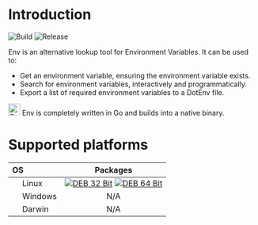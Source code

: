 # Introduction

![Build](https://github.com/johmanx10/env/workflows/Build/badge.svg)
![Release](https://github.com/johmanx10/env/workflows/Release/badge.svg)

Env is an alternative lookup tool for Environment Variables.
It can be used to:

- Get an environment variable, ensuring the environment variable exists.
- Search for environment variables, interactively and programmatically.
- Export a list of required environment variables to a DotEnv file.

<img src=https://simpleicons.org/icons/go.svg width=24 alt="Go"> Env is completely written in Go and builds into a native binary.

# Supported platforms

| OS | Packages |
|:---|:--------:|
| <img src=https://simpleicons.org/icons/linux.svg width=16> Linux | [![DEB 32 Bit](https://img.shields.io/badge/DEB-32%20Bit-c60036?logo=debian)](https://github.com/johmanx10/env/releases/latest/download/env_386.deb) [![DEB 64 Bit](https://img.shields.io/badge/DEB-64%20Bit-c60036?logo=debian)](https://github.com/johmanx10/env/releases/latest/download/env_amd64.deb) |
| <img src=https://simpleicons.org/icons/windows.svg width=16> Windows | N/A |
| <img src=https://simpleicons.org/icons/apple.svg width=16> Darwin | N/A |
